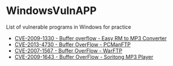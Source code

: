 # WindowsVulnAPP
List of vulnerable programs in Windows for practice

-   [CVE-2009-1330 - Buffer overflow - Easy RM to MP3 Converter](https://github.com/Creamy-Chicken-Soup/My-Writeup/blob/main/CVE-2009-1330_Buffer%20Overflow%20Exploit/Easy%20RM%20to%20MP3%20Converter.exe)
-   [CVE-2013-4730 - Buffer OverFlow - PCManFTP](https://github.com/Creamy-Chicken-Soup/My-Writeup/blob/main/CVE-2013-4730-BOF/PCMANftp2.zip)
-   [CVE-2007-1567 - Buffer OverFlow - WarFTP](https://github.com/Creamy-Chicken-Soup/My-Writeup/blob/main/CVE-2007-1567_BOF/warftpd165.zip)
-   [ CVE-2009-1643 - Buffer OverFlow - Soritong MP3 Player](https://github.com/Creamy-Chicken-Soup/My-Writeup/blob/main/CVE-2009-1643_BOF/soritong10.exe)
